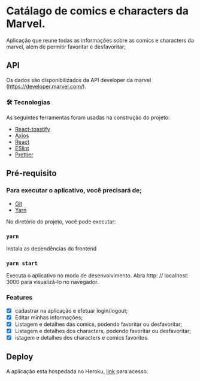 # Catálago de comics e characters da Marvel.

Aplicação que reune todas as informações sobre as comics e characters da marvel, além de permitir favoritar e desfavoritar;

## API
Os dados são disponibilizados da API developer da marvel (https://developer.marvel.com/).

### 🛠 Tecnologias

As seguintes ferramentas foram usadas na construção do projeto:

- [React-toastify](https://github.com/fkhadra/react-toastify)
- [Axios](https://github.com/axios/axios)
- [React](https://pt-br.reactjs.org/)
- [ESlint](https://eslint.org/)
- [Prettier](https://prettier.io/)

## Pré-requisito

### Para executar o aplicativo, você precisará de;

- [Git](https://git-scm.com/)
- [Yarn](https://yarnpkg.com/)

No diretório do projeto, você pode executar:

### `yarn `
Instala as dependências do frontend

### `yarn start`
Executa o aplicativo no modo de desenvolvimento.
Abra http: // localhost: 3000 para visualizá-lo no navegador.

### Features

- [x] cadastrar na aplicação e efetuar login/logout;
- [x] Editar minhas informações;
- [x] Listagem e detalhes das comics, podendo favoritar ou desfavoritar;
- [x] Listagem e detalhes dos characters, podendo favoritar ou desfavoritar;
- [x] istagem e detalhes dos characters e comics favoritos.

## Deploy

A aplicação esta hospedada no Heroku, [link](https://frontend-marvel-app.herokuapp.com/) para acesso.


